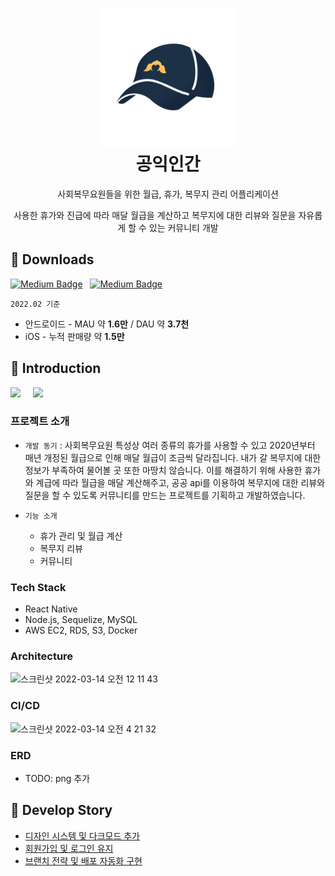 <!-- <div align='center'>
  <h1>공익인간</h1>
  <p>사회복무요원을 위한 종합 관리 어플리케이션</P>
</div> -->

<h1 align="center">
  <img alt="cgapp logo" src="./images/playstore.png" width="220px"/><br/>
  공익인간
</h1>

<p align="center">사회복무요원들을 위한 월급, 휴가, 복무지 관리 어플리케이션</p>
<p align="center">
  사용한 휴가와 진급에 따라 매달 월급을 계산하고 복무지에 대한 리뷰와 질문을 자유롭게 할 수 있는 커뮤니티 개발
</p>
<p></p>


## 🚀 Downloads

[![Medium Badge](http://img.shields.io/badge/android-download-12100E?style=for-the-badge&logo=android&link=https://play.google.com/store/apps/details?id=com.project.realproject&hl=ko&gl=US)](https://play.google.com/store/apps/details?id=com.project.realproject&hl=ko&gl=US)
&nbsp;
[![Medium Badge](http://img.shields.io/badge/iOS-download-12100E?style=for-the-badge&logo=apple&link=https://apps.apple.com/kr/app/공익인간/id1551639457)](https://apps.apple.com/kr/app/공익인간/id1551639457)

`2022.02 기준`
- 안드로이드 - MAU 약 **1.6만** / DAU 약 **3.7천**
- iOS - 누적 판매량 약 **1.5만**

## 🔭 Introduction

<span>
  <img src="https://user-images.githubusercontent.com/53747019/156013657-93efd280-989d-4a23-b3b0-e32023883b16.gif" width="200" />
  &nbsp;  &nbsp;
  <img src="https://user-images.githubusercontent.com/53747019/156014627-433a7935-6132-44ce-b5fd-f255c9ca9703.gif" width="200" />
</span>

### 프로젝트 소개

- `개발 동기` : 사회복무요원 특성상 여러 종류의 휴가를 사용할 수 있고 2020년부터 매년 개정된 월급으로 인해 매달 월급이 조금씩 달라집니다.
  내가 갈 복무지에 대한 정보가 부족하여 물어볼 곳 또한 마땅치 않습니다. 이를 해결하기 위해 사용한 휴가와 계급에 따라 월급을 매달 계산해주고, 공공 api를 이용하여 복무지에 대한 리뷰와 질문을 할 수 있도록 커뮤니티를 만드는 프로젝트를 기획하고 개발하였습니다.
  
- `기능 소개`
  - 휴가 관리 및 월급 계산
  - 복무지 리뷰
  - 커뮤니티

### Tech Stack

- React Native
- Node.js, Sequelize, MySQL
- AWS EC2, RDS, S3, Docker

### Architecture
<img width="700" alt="스크린샷 2022-03-14 오전 12 11 43" src="https://user-images.githubusercontent.com/53747019/158066320-43458303-0353-419d-938b-4c0dc2870872.png">

### CI/CD

<img width="700" alt="스크린샷 2022-03-14 오전 4 21 32" src="https://user-images.githubusercontent.com/53747019/158075814-f7b5e801-8595-440d-8f30-20041feb1c1e.png">

### ERD
- TODO: png 추가

## 🔖 Develop Story

- [디자인 시스템 및 다크모드 추가](https://hoyoungmoon.github.io/javascript/react-native/side-project/gongikHumanV2-refactor-before-upgrade/) 
- [회원가입 및 로그인 유지](https://hoyoungmoon.github.io/javascript/react-native/side-project/gongikHumanV2-add-login/)
- [브랜치 전략 및 배포 자동화 구현](https://hoyoungmoon.github.io/javascript/react-native/side-project/gongikHumanV2-set-automatic-deploy/)
